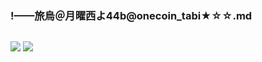 ### !——旅烏＠月曜西よ44b@onecoin_tabi★☆☆.md
![]()

![](https://pbs.twimg.com/media/EA3SJl2UcAATwmP?format=jpg&name=medium)
![](https://pbs.twimg.com/media/EA3SJl3UEAAZ0On?format=jpg&name=medium)
